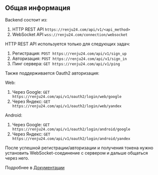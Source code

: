 ## Общая информация
Backend состоит из:
1. HTTP REST API ```https://renju24.com/api/v1/<api_method>```
2. WebSocket API ```wss://renju24.com/connection/websocket```

HTTP REST API используется только для следующих задач:
1. Регистрация: ```POST https://renju24.com/api/v1/sign_up```
2. Авторизация: ```POST https://renju24.com/api/v1/sign_in```
3. Пинг сервера: ```GET https://renju24.com/api/v1/ping```

Также поддерживается Oauth2 авторизация:

Web:

1. Через Google: ```GET https://renju24.com/api/v1/oauth2/login/web/google```
2. Через Яндекс: ```GET https://renju24.com/api/v1/oauth2/login/web/yandex```

Android:

1. Через Google: ```GET https://renju24.com/api/v1/oauth2/login/android/google```
2. Через Яндекс: ```GET https://renju24.com/api/v1/oauth2/login/android/yandex```

После успешной регистрации/авторизации и получения токена нужно установить WebSocket-соединение с сервером и дальше общаться через него.

Подробнее в [Документации](https://github.com/renju24/backend/wiki)
